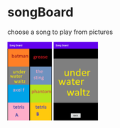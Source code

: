 # songBoard
choose a song to play from pictures

<p>
  <img src="https://github.com/adventitious/songBoard/blob/master/screenshots/Screenshot_1.jpg" alt="alt text" width="100" height="178">
  <img src="https://github.com/adventitious/songBoard/blob/master/screenshots/Screenshot_2.jpg" alt="alt text" width="100" height="178">
</p>
